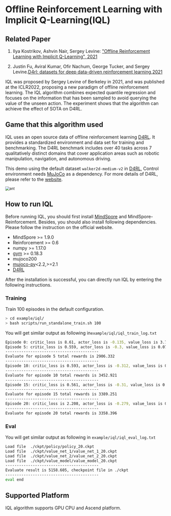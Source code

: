 # Offline Reinforcement Learning with Implicit Q-Learning(IQL)

## Related Paper

1. Ilya Kostrikov, Ashvin Nair, Sergey Levine: ["Offline Reinforcement Learning with Implicit Q-Learning", 2021 ](https://arxiv.org/abs/2110.06169)

2. Justin Fu, Aviral Kumar, Ofir Nachum, George Tucker, and Sergey Levine.[D4rl: datasets for deep data-driven reinforcement learning,2021](https://arxiv.org/abs/2004.07219)

IQL was proposed by Sergey Levine of Berkeley in 2021, and was published at the ICLR2022, proposing a new paradigm of offline reinforcement learning. The IQL algorithm combines expected quantile regression and focuses on the information that has been sampled to avoid querying the value of  the unseen action. The experiment shows that the algorithm can achieve the effect of SOTA on D4RL.

## Game that this algorithm used

IQL uses an open source data of offline reinforcement learning [D4RL](https://arxiv.org/abs/2004.07219).
It provides a standardized environment and data set for training and benchmarking. The D4RL benchmark includes over 40 tasks across 7 qualitatively distinct domains that cover application areas such as robotic manipulation, navigation, and autonomous driving.

This demo using the default dataset `walker2d-medium-v2` in [D4RL](https://github.com/Farama-Foundation/D4RL), Control environment needs [MuJoCo](https://github.com/openai/mujoco-py) as a dependency. For more details of D4RL, please refer to the [website](https://sites.google.com/view/d4rl/home).

<img src="../../docs/images/walker2d.gif" alt="ant" style="zoom:80%;" />

## How to run IQL

Before running IQL, you should first install [MindSpore](https://www.mindspore.cn/install) and MindSpore-Reinforcement. Besides, you should also install following dependencies. Please follow the instruction on the official website.

- MindSpore >= 1.9.0
- Reinforcement >= 0.6
- numpy >= 1.17.0
- [gym](https://github.com/openai/gym) >= 0.18.3
- mujoco200
- [mujoco-py](https://github.com/openai/mujoco-py)<2.2,>=2.1
- [D4RL](https://github.com/Farama-Foundation/D4RL)

After the installation is successful, you can directly run IQL by entering the following instructions.

### Training

Train 100 episodes in the default configuration.

```bash
> cd example/iql/
> bash scripts/run_standalone_train.sh 100
```

You will get similar output as following in`example/iql/iql_train_log.txt`

```bash
Episode 0: critic_loss is 8.61, actor_loss is -0.135, value_loss is 3.731,mean_std is 0.184,per_step_time 59.416 ms,
Episode 5: critic_loss is 0.559, actor_loss is -0.3, value_loss is 0.079,mean_std is 0.184,per_step_time 16.027 ms,
-----------------------------------------
Evaluate for episode 5 total rewards is 2906.332
-----------------------------------------
Episode 10: critic_loss is 0.593, actor_loss is -0.312, value_loss is 0.064,mean_std is 0.184,per_step_time 16.899 ms,
-----------------------------------------
Evaluate for episode 10 total rewards is 3452.921
-----------------------------------------
Episode 15: critic_loss is 0.561, actor_loss is -0.31, value_loss is 0.077,mean_std is 0.184,per_step_time 15.729 ms,
-----------------------------------------
Evaluate for episode 15 total rewards is 3389.251
-----------------------------------------
Episode 20: critic_loss is 2.208, actor_loss is -0.279, value_loss is 0.086,mean_std is 0.184,per_step_time 15.831 ms,
-----------------------------------------
Evaluate for episode 20 total rewards is 3358.396
```

### Eval

You will get similar output as following in `example/iql/iql_eval_log.txt`

```bash
Load file  ./ckpt/policy/policy_20.ckpt
Load file  ./ckpt/value_net_1/value_net_1_20.ckpt
Load file  ./ckpt/value_net_2/value_net_2_20.ckpt
Load file  ./ckpt/value_model/value_model_20.ckpt
-----------------------------------------
Evaluate result is 5158.605, checkpoint file in ./ckpt
-----------------------------------------
eval end
```

## Supported Platform

IQL algorithm supports GPU CPU and Ascend platform.